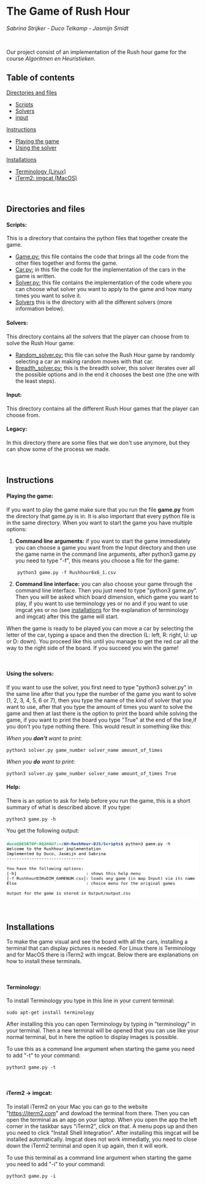 # The Game of Rush Hour
*Sabrina Strijker - Duco Telkamp - Jasmijn Smidt*

<br>

Our project consist of an implementation of the Rush hour game for the course *Algoritmen en Heuristieken*.

## Table of contents

[Directories and files](#directories-and-files)
- [Scripts](#scripts)
- [Solvers](#solvers)
- [input](#input)

[Instructions](#instructions)
- [Playing the game](#playing-the-game)
- [Using the solver](#using-the-solver)

[Installations](#installations)
- [Terminology (Linux)](#terminology)
- [iTerm2: imgcat (MacOS)](#imgcat)

<br>

## Directories and files

#### **Scripts:** 
This is a directory that contains the python files that together create the game.
- [Game.py:](Scripts/game.py) this file contains the code that brings all the code from the other files together and forms the game.
- [Car.py:](Scripts/car.py) in this file the code for the implementation of the cars in the game is written.
- [Solver.py:](Scripts/solver.py) this file contains the implementation of the code where you can choose what solver you want to apply to the game and how many times you want to solve it.
- [Solvers](Scripts/Solvers) this is the directory with all the different solvers (more information below).

#### **Solvers**:
This directory contains all the solvers that the player can choose from to solve the Rush Hour game:
- [Random_solver.py:](Scripts/Solvers/random_solver.py) this file can solve the Rush Hour game by randomly selecting a car an making random moves with that car.
- [Breadth_solver.py:](Scripts/Solvers/breadth_solver.py) this is the breadth solver, this solver iterates over all the possible options and in the end it chooses the best one (the one with the least steps).

#### **Input**: 
This directory contains all the different Rush Hour games that the player can choose from.

#### **Legacy**:
In this directory there are some files that we don't use anymore, but they can show some of the process we made. 

<br>

## Instructions

#### **Playing the game**:

If you want to play the game make sure that you run the file **game.py** from the directory that game.py is in. It is also important that every python file is in the same directory. When you want to start the game you have multiple options:

1. **Command line arguments:** if you want to start the game immediately you can choose a game you want from the Input directory and then use the game name in the command line arguments, after python3 game.py you need to type "-f", this means you choose a file for the game:

```python3
    python3 game.py -f Rushhour6x6_1.csv
```

2. **Command line interface:** you can also choose your game through the command line interface. Then you just need to type "python3 game.py". Then you will be asked which board dimension, which game you want to play, if you want to use terminology yes or no and if you want to use imgcat yes or no (see [installations](#installations) for the explanation of terminology and imgcat) after this the game will start.

When the game is ready to be played you can move a car by selecting the letter of the car, typing a space and then the direction (L: left, R: right, U: up or D: down). You proceed like this until you manage to get the red car all the way to the right side of the board. If you succeed you win the game!

<br>

#### **Using the solvers**:

If you want to use the solver, you first need to type "python3 solver.py" in the same line after that you type the number of the game you want to solve (1, 2, 3, 4, 5, 6 or 7), then you type the name of the kind of solver that you want to use, after that you type the amount of times you want to solve the game and then at last there is the option to print the board while solving the game, if you want to print the board you type "True" at the end of the line,if you don't you type nothing there. This would result in something like this:

*When you **don't** want to print:*

    python3 solver.py game_number solver_name amount_of_times

*When you **do** want to print:*

    python3 solver.py game_number solver_name amount_of_times True

#### **Help**:

There is an option to ask for help before you run the game, this is a short summary of what is described above. If you type:

    python3 game.py -h

You get the following output:

![help](/Images/help-function.jpeg)

<br>

## Installations

To make the game visual and see the board with all the cars, installing a terminal that can display pictures is needed. For Linux there is Terminology and for MacOS there is iTerm2 with imgcat. Below there are explanations on how to install these terminals.

<br>

#### **Terminology:**

To install Terminology you type in this line in your current terminal:

```python3
sudo apt-get install terminology
```

After installing this you can open Terminology by typing in "terminology" in your terminal.
Then a new terminal will be opened that you can use like your normal terminal, but in here the option to display images is possible.

To use this as a command line argument when starting the game you need to add "-t" to your command:

```python3
python3 game.py -t
```

<br>

#### **iTerm2 -> imgcat:**

To install iTerm2 on your Mac you can go to the website "https://iterm2.com" and dowload the terminal from there. Then you can open the terminal as an app on your laptop. When you open the app the left corner in the taskbar says "iTerm2", click on that. A menu pops up and then you need to click "Install Shell Integration". After installing this imgcat will be installed automatically. Imgcat does not work immediatly, you need to close down the iTerm2 terminal and open it up again, then it will work.

To use this terminal as a command line argument when starting the game you need to add "-i" to your command:

```python3
python3 game.py -i
```
